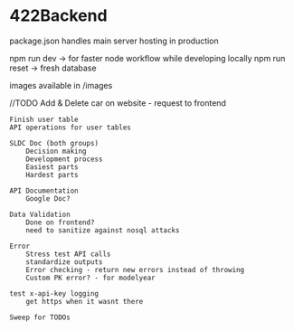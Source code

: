 # 422Backend

package.json handles main server hosting in production

npm run dev -> for faster node workflow while developing locally
npm run reset -> fresh database

images available in /images 

//TODO
    Add & Delete car on website - request to frontend

    Finish user table
    API operations for user tables

    SLDC Doc (both groups)
        Decision making
        Development process
        Easiest parts
        Hardest parts

    API Documentation
        Google Doc?

    Data Validation
        Done on frontend?
        need to sanitize against nosql attacks

    Error 
        Stress test API calls
        standardize outputs
        Error checking - return new errors instead of throwing
        Custom PK error? - for modelyear

    test x-api-key logging
        get https when it wasnt there

    Sweep for TODOs
